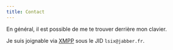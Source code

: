```yaml
---
title: Contact
---
```


En général, il est possible de me te trouver derrière mon clavier.

Je suis joignable via [XMPP](http://xmpp.org/) sous le JID `lsix@jabber.fr`.
